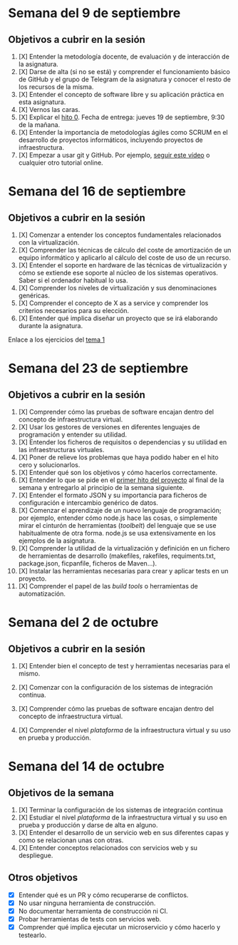 # Semana del 9 de septiembre
 
## Objetivos a cubrir en la sesión

1. [X] Entender la metodología docente, de evaluación y de interacción de la asignatura.
2. [X] Darse de alta (si no se está) y comprender el funcionamiento básico de GitHub y el grupo de Telegram de la asignatura y conocer el resto de los recursos de la misma.
2. [X] Entender el concepto de software libre y su aplicación práctica en esta asignatura.
3. [X] Vernos las caras.
4. [X] Explicar el [hito 0](http://jj.github.io/IV/documentos/proyecto/0.Repositorio). Fecha de entrega: jueves 19 de septiembre, 9:30 de la mañana.
5. [X] Entender la importancia de metodologías ágiles como SCRUM en el desarrollo de proyectos informáticos, incluyendo proyectos de infraestructura.
6. [X] Empezar a usar git y GitHub. Por ejemplo, [seguir este vídeo](https://www.youtube.com/watch?v=gmXyJI01qa8) o cualquier otro tutorial online.

# Semana del 16 de septiembre

## Objetivos a cubrir en la sesión

1. [X] Comenzar a entender los conceptos fundamentales relacionados con la virtualización.
2. [X] Comprender las técnicas de cálculo del coste de amortización de un equipo informático y aplicarlo al cálculo del coste de uso de un recurso.
3. [X] Entender el soporte en hardware de las técnicas de virtualización y cómo se extiende ese soporte al núcleo de los sistemas operativos. Saber si el ordenador habitual lo usa.
4. [X] Comprender los niveles de virtualización y sus denominaciones genéricas.
5. [X] Comprender el concepto de X as a service y comprender los criterios necesarios para su elección.
6. [X] Entender qué implica diseñar un proyecto que se irá elaborando durante la asignatura.

Enlace a los ejercicios del [tema 1](https://github.com/MartaArM/ejerciciosIV1920)

# Semana del 23 de septiembre

## Objetivos a cubrir en la sesión

1. [X] Comprender cómo las pruebas de software encajan dentro del concepto de infraestructura virtual.
2. [X] Usar los gestores de versiones en diferentes lenguajes de programación y entender su utilidad.
3. [X] Entender los ficheros de requisitos o dependencias y su utilidad en las infraestructuras virtuales.
4. [X] Poner de relieve los problemas que haya podido haber en el hito cero y solucionarlos.
5. [X] Entender qué son los objetivos y cómo hacerlos correctamente.
6. [X] Entender lo que se pide en el
  [primer hito del proyecto](http://jj.github.io/IV/documentos/proyecto/1.Infraestructura)
  al final de la semana y entregarlo al principio de la semana siguiente.
7. [X] Entender el formato JSON y su importancia para ficheros de
  configuración e intercambio genérico de datos.
8. [X] Comenzar el aprendizaje de un nuevo lenguaje de programación; por ejemplo,
  entender cómo node.js hace las cosas, o simplemente mirar el
  cinturón de herramientas (*toolbelt*) del lenguaje que se use habitualmente de
  otra forma. node.js se usa extensivamente en los ejemplos de la asignatura.
9. [X] Comprender la utilidad de la virtualización y definición en un
  fichero de herramientas de desarrollo (makefiles, rakefiles, requiments.txt, package.json, ficpanfile, ficheros de Maven...).
10. [X] Instalar las herramientas necesarias para crear y aplicar tests en
  un proyecto.
11. [X] Comprender el papel de las *build tools* o herramientas de
  automatización.

# Semana del 2 de octubre

## Objetivos a cubrir en la sesión

1. [X] Entender bien el concepto de test y herramientas necesarias para el mismo.
   
2. [X] Comenzar con la configuración de los sistemas de integración continua.
   
3. [X] Comprender cómo las pruebas de software encajan dentro del concepto de infraestructura virtual.
   
4. [X] Comprender el nivel *plataforma* de la infraestructura virtual y su uso en prueba y producción.

# Semana del 14 de octubre

## Objetivos de la semana

1. [X] Terminar la configuración de los sistemas de integración continua
2. [X] Estudiar el nivel *plataforma* de la infraestructura virtual y su uso en prueba y producción y darse de alta en alguno.
3. [X] Entender el desarrollo de un servicio web en sus diferentes capas y
   como se relacionan unas con otras.
4. [X] Entender conceptos relacionados con servicios web y su despliegue.

## Otros objetivos
* [X] Entender qué es un PR y cómo recuperarse de conflictos.
* [X] No usar ninguna herramienta de construcción.
* [X] No documentar herramienta de construcción ni CI.
* [X] Probar herramientas de tests con servicios web.
* [X] Comprender qué implica ejecutar un microservicio y cómo hacerlo y testearlo.

